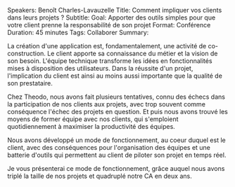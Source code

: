 Speakers: Benoît Charles-Lavauzelle
Title: Comment impliquer vos clients dans leurs projets ?
Subtitle:
Goal: Apporter des outils simples pour que votre client prenne la responsabilité de son projet 
Format: Conférence
Duration: 45 minutes
Tags: Collaborer
Summary:

La création d'une application est, fondamentalement, une activité de co-construction. Le client apporte sa connaissance du métier et la vision de son besoin. L'équipe technique transforme les idées en fonctionnalités mises à disposition des utilisateurs. Dans la réussite d'un projet, l'implication du client est ainsi au moins aussi importante que la qualité de son prestataire.

Chez Theodo, nous avons fait plusieurs tentatives, connu des échecs dans la participation de nos clients aux projets, avec trop souvent comme conséquence l'échec des projets en question. Et puis nous avons trouvé les moyens de former équipe avec nos clients, qui s'emploient quotidiennement à maximiser la productivité des équipes.

Nous avons développé un mode de fonctionnement, au coeur duquel est le client, avec des conséquences pour l'organisation des équipes et une batterie d'outils qui permettent au client de piloter son projet en temps réel.

Je vous présenterai ce mode de fonctionnement, grâce auquel nous avons triplé la taille de nos projets et quadruplé notre CA en deux ans.
